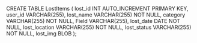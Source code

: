 CREATE TABLE LostItems (
    lost_id INT AUTO_INCREMENT PRIMARY KEY,
    user_id VARCHAR(255),
    lost_name VARCHAR(255) NOT NULL,
    category VARCHAR(255) NOT NULL,
    Field VARCHAR(255),
    lost_date DATE NOT NULL,
    lost_location VARCHAR(255) NOT NULL,
    lost_status VARCHAR(255) NOT NULL,
    lost_img BLOB
);
